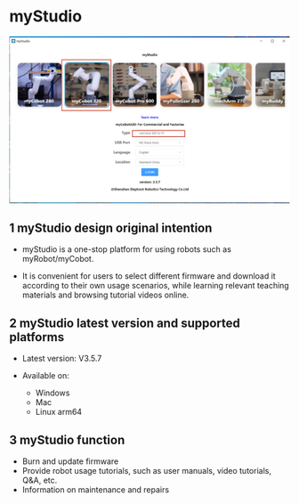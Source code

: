 # myStudio

<img src="../../../../resources/5-BasicApplication/5.2.2/pi/img/320/0.png" alt="basic" style="zoom:50%;" />



## 1 myStudio design original intention

- myStudio is a one-stop platform for using robots such as myRobot/myCobot.

- It is convenient for users to select different firmware and download it according to their own usage scenarios, while learning relevant teaching materials and browsing tutorial videos online.

  

## 2 myStudio latest version and supported platforms

- Latest version: V3.5.7

- Available on: 

  - Windows
  -  Mac
  -  Linux arm64
  
  

## 3 myStudio function

- Burn and update firmware
- Provide robot usage tutorials, such as user manuals, video tutorials, Q&A, etc.
- Information on maintenance and repairs

